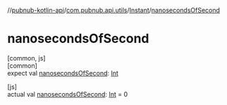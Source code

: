//[pubnub-kotlin-api](../../../index.md)/[com.pubnub.api.utils](../index.md)/[Instant](index.md)/[nanosecondsOfSecond](nanoseconds-of-second.md)

# nanosecondsOfSecond

[common, js]\
[common]\
expect val [nanosecondsOfSecond](nanoseconds-of-second.md): [Int](https://kotlinlang.org/api/latest/jvm/stdlib/kotlin-stdlib/kotlin/-int/index.html)

[js]\
actual val [nanosecondsOfSecond](nanoseconds-of-second.md): [Int](https://kotlinlang.org/api/latest/jvm/stdlib/kotlin-stdlib/kotlin/-int/index.html) = 0
